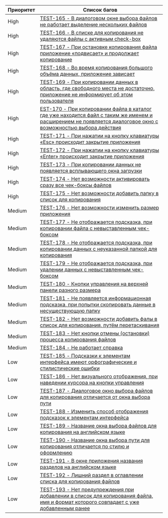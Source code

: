 Приоритет       | Список багов
----------------|----------------------
High            | [TEST-165 - В диалоговом окне выбора файлов не работает выделение нескольких файлов](https://testbase.atlassian.net/browse/TEST-165)
High            | [TEST-166 - В списке для копирования не удаляются файлы с активным check-box](https://testbase.atlassian.net/browse/TEST-166)
High            | [TEST-167 - При остановке копирования файла приложение «подвисает» и продолжает копирование](https://testbase.atlassian.net/browse/TEST-167)
High            | [TEST-168 - Во время копирования большого объёма данных, приложение зависает](https://testbase.atlassian.net/browse/TEST-168)
High            | [TEST-169 - При копировании данных в область, где свободного места не достаточно, приложение не информирует об этом пользователя](https://testbase.atlassian.net/browse/TEST-169)
High            | [EST-170 - При копировании файла в каталог где уже находится файл с таким же именем и расширением не появляется диалоговое окно с возможностью выбора действия](https://testbase.atlassian.net/browse/TEST-170)
High            | [TEST-171 - При нажатии на кнопку клавиатуры «Esc» происходит закрытие приложения](https://testbase.atlassian.net/browse/TEST-171)
High            | [TEST-172 - При нажатии на кнопку клавиатуры «Enter» происходит закрытие приложения](https://testbase.atlassian.net/browse/TEST-172)
High            | [TEST-173 - При копировании данных не появляется всплывающего окна загрузки](https://testbase.atlassian.net/browse/TEST-173)
High            | [TEST-174 - Нет возможности активировать сразу все чек-боксы файлов](https://testbase.atlassian.net/browse/TEST-174)
High            | [TEST-175 - Нет возможности добавить папку в список для копирования](https://testbase.atlassian.net/browse/TEST-175)
Medium          | [TEST-176 - Нет возможности изменить размер приложения](https://testbase.atlassian.net/browse/TEST-176)
Medium          | [TEST-177 - Не отображается подсказка, при копировании файла с невыставленным чек-боксом](https://testbase.atlassian.net/browse/TEST-177)
Medium          | [TEST-178 - Не отображается подсказка, при копировании данных с неуказанной папкой для копирования](https://testbase.atlassian.net/browse/TEST-178)
Medium          | [TEST-179 - Не отображается подсказка, при удалении данных с невыставленным чек-боксом](https://testbase.atlassian.net/browse/TEST-179)
Medium          | [TEST-180 - Кнопки управления на верхней панели разного размера](https://testbase.atlassian.net/browse/TEST-180)
Medium          | [TEST-181 - Не появляется информационная подсказка, при попытки скопировать данные в несуществующую папку](https://testbase.atlassian.net/browse/TEST-181)
Medium          | [TEST-182 - Нет возможности добавить фалы в список для копирования, путём перетаскивания](https://testbase.atlassian.net/browse/TEST-182)
Medium          | [TEST-183 - Нет кнопки отмены (остановки) процесса копирования файлов](https://testbase.atlassian.net/browse/TEST-183)
Medium          | [TEST-184 - Не работает справка](https://testbase.atlassian.net/browse/TEST-184)
Low             | [TEST-185 - Подсказки к элементам интерфейса имеют орфографические и стилистические ошибки](https://testbase.atlassian.net/browse/TEST-185)
Low             | [TEST-186 - Нет визуального отображения, при наведении курсора на кнопки управления](https://testbase.atlassian.net/browse/TEST-186)
Low             | [TEST-187 - Диалоговое окно выбора файлов для копирования отличается от окна выбора пути](https://testbase.atlassian.net/browse/TEST-187)
Low             | [TEST-188 - Изменить способ отображения подсказок к элементам интерфейса](https://testbase.atlassian.net/browse/TEST-188)
Low             | [TEST-189 - Название окна выбора файлов для копирования на английском языке](https://testbase.atlassian.net/browse/TEST-189)
Low             | [TEST-190 - Название окна выбора пути для копирования отличается по стилю и оформлению](https://testbase.atlassian.net/browse/TEST-190)
Low             | [TEST-191 - В окне приложения названия разделов на английском языке](https://testbase.atlassian.net/browse/TEST-191)
Low             | [TEST-192 - Лишний раздел в оглавлении списка для копирования файлов](https://testbase.atlassian.net/browse/TEST-192)
Low             | [TEST-193 - Нет предупреждения при добавлении в список для копирования файла, имя и формат которого совпадает с уже добавленным ранее](https://testbase.atlassian.net/browse/TEST-193)
              
